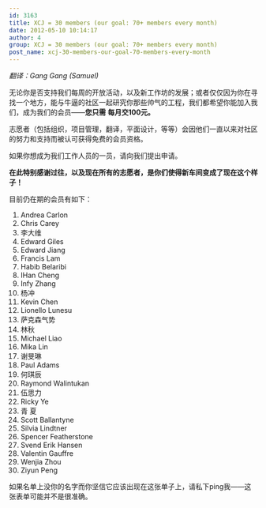 ```yaml
---
id: 3163
title: XCJ = 30 members (our goal: 70+ members every month)
date: 2012-05-10 10:14:17
author: 4
group: XCJ = 30 members (our goal: 70+ members every month)
post_name: xcj-30-members-our-goal-70-members-every-month
---
```



_翻译：Gang Gang (Samuel)_

无论你是否支持我们每周的开放活动，以及新工作坊的发展；或者仅仅因为你在寻找一个地方，能与牛逼的社区一起研究你那些帅气的工程，我们都希望你能加入我们，成为我们的会员——**您只需** **每月交100元。**

志愿者（包括组织，项目管理，翻译，平面设计，等等）会因他们一直以来对社区的努力和支持而被认可获得免费的会员资格。

如果你想成为我们工作人员的一员，请向我们提出申请。

**在此特别感谢过往，以及现在所有的志愿者，是你们使得新车间变成了现在这个样子！**

目前仍在期的会员有如下：

1. Andrea Carlon
2. Chris Carey
3. 李大维
4. Edward Giles
5. Edward Jiang
6. Francis Lam
7. Habib Belaribi
8. IHan Cheng
9. Infy Zhang
10. 杨冲
11. Kevin Chen
12. Lionello Lunesu
13. 萨克森气势
14. 林秋
15. Michael Liao
16. Mika Lin
17. 谢旻琳
18. Paul Adams
19. 何琪辰
20. Raymond Walintukan
21. 伍思力
22. Ricky Ye
23. 青 夏
24. Scott Ballantyne
25. Silvia Lindtner
26. Spencer Featherstone
27. Svend Erik Hansen
28. Valentin Gauffre
29. Wenjia Zhou
30. Ziyun Peng

如果名单上没你的名字而你坚信它应该出现在这张单子上，请私下ping我——这张表单可能并不是很准确。